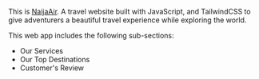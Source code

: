 This is [NaijaAir](https://naija-air-y3q62.vercel.app). A travel website built with JavaScript, and TailwindCSS to give adventurers a beautiful travel experience while exploring the world.

This web app includes the following sub-sections:

- Our Services
- Our Top Destinations
- Customer's Review
